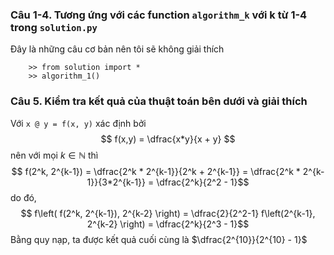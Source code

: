 ### Câu 1-4. Tương ứng với các function `algorithm_k` với k từ 1-4 trong `solution.py`
Đây là những câu cơ bản nên tôi sẽ không giải thích
```
    >> from solution import *
    >> algorithm_1()
```


### Câu 5. Kiểm tra kết quả của thuật toán bên dưới và giải thích
Với `x @ y = f(x, y)` xác định bởi
$$ f(x,y) = \dfrac{x*y}{x + y} $$
nên với mọi $k \in \mathbb{N}$ thì
$$ f(2^k, 2^{k-1}) = \dfrac{2^k * 2^{k-1}}{2^k + 2^{k-1}} = \dfrac{2^k * 2^{k-1}}{3*2^{k-1}} = \dfrac{2^k}{2^2 - 1}$$
do đó, 
$$ f\left( f(2^k, 2^{k-1}), 2^{k-2} \right) = \dfrac{2}{2^2-1} f\left(2^{k-1}, 2^{k-2} \right) = \dfrac{2^k}{2^3 - 1}$$
Bằng quy nạp, ta được kết quả cuối cùng là $\dfrac{2^{10}}{2^{10} - 1}$